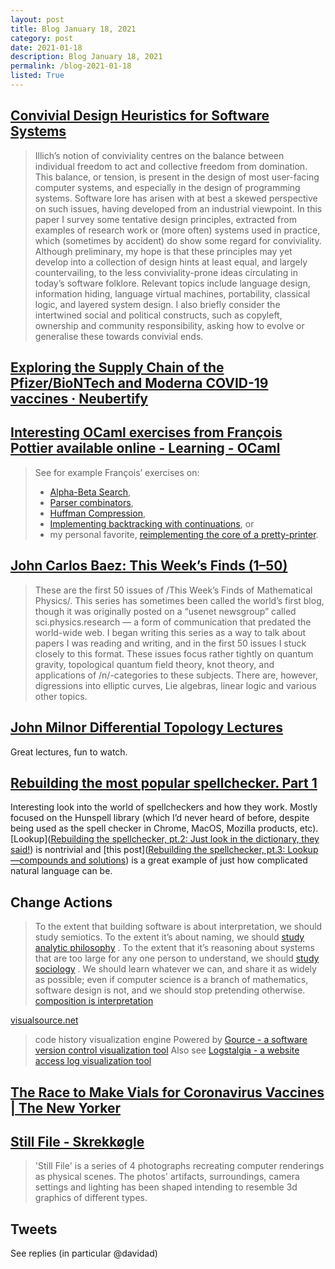 ```yaml
---
layout: post
title: Blog January 18, 2021
category: post
date: 2021-01-18
description: Blog January 18, 2021
permalink: /blog-2021-01-18
listed: True
---
```


## [Convivial Design Heuristics for Software Systems](https://www.cs.kent.ac.uk/people/staff/srk21/research/papers/kell20convivial.pdf)

> Illich’s notion of conviviality centres on the balance between individual freedom to act and collective freedom from domination. This balance, or tension, is present in the design of most user-facing computer systems, and especially in the design of programming systems. Software lore has arisen with at best a skewed perspective on such issues, having developed from an industrial viewpoint.
> In this paper I survey some tentative design principles, extracted from examples of research work or (more often) systems used in practice, which (sometimes by accident) do show some regard for conviviality. Although preliminary, my hope is that these principles may yet develop into a collection of design hints at least equal, and largely countervailing, to the less conviviality-prone ideas circulating in today’s software folklore. Relevant topics include language design, information hiding, language virtual machines, portability, classical logic, and layered system design. I also briefly consider the intertwined social and political constructs, such as copyleft, ownership and community responsibility, asking how to evolve or generalise these towards convivial ends.

## [Exploring the Supply Chain of the Pfizer/BioNTech and Moderna COVID-19 vaccines · Neubertify](https://blog.jonasneubert.com/2021/01/10/exploring-the-supply-chain-of-the-pfizer-biontech-and-moderna-covid-19-vaccines/)

## [Interesting OCaml exercises from François Pottier available online - Learning - OCaml](https://discuss.ocaml.org/t/interesting-ocaml-exercises-from-francois-pottier-available-online/7050)

> See for example François’ exercises on:
>
> * [Alpha-Beta Search](https://ocaml-sf.org/learn-ocaml-public/exercise.html#id%3Dfpottier/alpha_beta%26tab%3Dtext%26prelude%3Dshown),
> * [Parser combinators](https://ocaml-sf.org/learn-ocaml-public/exercise.html#id%3Dfpottier/parser_combinators%26tab%3Dtext),
> * [Huffman Compression](https://ocaml-sf.org/learn-ocaml-public/exercise.html#id%3Dfpottier/huffman%26tab%3Dtext%26prelude%3Dshown),
> * [Implementing backtracking with continuations](https://ocaml-sf.org/learn-ocaml-public/exercise.html#id%3Dfpottier/nondet_monad_cont%26tab%3Dtext%26prelude%3Dshown), or
> * my personal favorite, [reimplementing the core of a pretty-printer](https://ocaml-sf.org/learn-ocaml-public/exercise.html#id%3Dfpottier/pprint%26tab%3Dtext%26prelude%3Dshown).

## [John Carlos Baez: This Week’s Finds (1–50)](https://johncarlosbaez.wordpress.com/2021/01/12/this-weeks-finds-1-50/)

> These are the first 50 issues of /This Week’s Finds of Mathematical Physics/. This series has sometimes been called the world’s first blog, though it was originally posted on a “usenet newsgroup” called sci.physics.research — a form of communication that predated the world-wide web. I began writing this series as a way to talk about papers I was reading and writing, and in the first 50 issues I stuck closely to this format. These issues focus rather tightly on quantum gravity, topological quantum field theory, knot theory, and applications of /n/-categories to these subjects. There are, however, digressions into elliptic curves, Lie algebras, linear logic and various other topics.

## [John Milnor Differential Topology Lectures](https://www.youtube.com/watch?v=1LwkljjLBns&list=WL&index=11)

Great lectures, fun to watch.

## [Rebuilding the most popular spellchecker. Part 1](https://zverok.github.io/blog/2021-01-05-spellchecker-1.html#fnref:1)
Interesting look into the world of spellcheckers and how they work. Mostly focused on the Hunspell library (which I’d never heard of before, despite being used as the spell checker in Chrome, MacOS, Mozilla products, etc). [Lookup]([Rebuilding the spellchecker, pt.2: Just look in the dictionary, they said!](https://zverok.github.io/blog/2021-01-09-spellchecker-2.html)) is nontrivial and [this post]([Rebuilding the spellchecker, pt.3: Lookup—compounds and solutions](https://zverok.github.io/blog/2021-01-14-spellchecker-3.html)) is a great example of just how complicated natural language can be.

## Change Actions

> To the extent that building software is about interpretation, we should study semiotics. To the extent it’s about naming, we should  [study analytic philosophy](https://leanpub.com/elementsofclojure/read_sample) . To the extent that it’s reasoning about systems that are too large for any one person to understand, we should  [study sociology](https://ideolalia.com/essays/two-concepts-of-legibility.html) . We should learn whatever we can, and share it as widely as possible; even if computer science is a branch of mathematics, software design is not, and we should stop pretending otherwise.
[composition is interpretation](https://ideolalia.com/essays/composition-is-interpretation.html)

[visualsource.net](https://www.visualsource.net)
> code history visualization engine
Powered by [Gource - a software version control visualization tool](https://gource.io/#introduction)
Also see [Logstalgia - a website access log visualization tool](https://logstalgia.io)

## [The Race to Make Vials for Coronavirus Vaccines | The New Yorker](https://www.newyorker.com/magazine/2020/12/07/the-race-to-make-vials-for-coronavirus-vaccines)

## [Still File - Skrekkøgle](http://skrekkogle.com/projects/still-file/)

> 'Still File' is a series of 4 photographs recreating computer renderings as physical scenes. The photos' artifacts, surroundings, camera settings and lighting has been shaped intending to resemble 3d graphics of different types.

## Tweets

<Tweet tweetLink="https://twitter.com/viditnanda/status/1350455195281534979" />

<Tweet tweetLink="https://twitter.com/TaliaRinger/status/1350168842526363650" />

See replies (in particular @davidad)

<Tweet tweetLink="https://twitter.com/arntzenius/status/1350268985279918086" />

<Tweet tweetLink="https://twitter.com/metasemantic/status/1349446585952989186" />
<Tweet tweetLink="https://twitter.com/nick_kapur/status/1062823813338091520" />
<Tweet tweetLink="https://twitter.com/dubroy/status/1349019570011594753" />
<Tweet tweetLink="https://twitter.com/jjcarett2/status/1349351378347585538" />
<Tweet tweetLink="https://twitter.com/nickcammarata/status/1349389920226455556" />
<Tweet tweetLink="https://twitter.com/bradloncar/status/1348607180652613633" />
<Tweet tweetLink="https://twitter.com/sigfpe/status/1348653330554253314" />
<Tweet tweetLink="https://twitter.com/ahmedallibhoy/status/1347600886986469381" />

